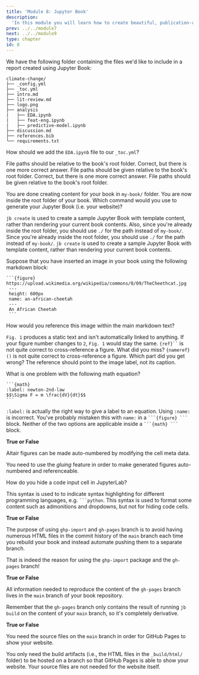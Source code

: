 ```yaml
---
title: 'Module 8: Jupyter Book'
description:
  'In this module you will learn how to create beautiful, publication-ready books and websites using Jupyter Book.' 
prev: ../../module7
next: ../../module9
type: chapter
id: 8
---
```


<exercise id="0" title="Module learning outcomes" type="slides,video">
<slides source="module8/module8_00" shot="22" start="0:00" end="00:37"></slides>
</exercise>
<!-- ------------------------------------ -->
<exercise id="1" title="Create your first Jupyter Book" type="slides,video">
<slides source="module8/module8_02" shot="23" start="0:00" end="10:58"></slides>
</exercise>
<!-- ------------------------------------ -->
<exercise id='2' title="✍️ Practice: Today a reader, tomorrow a leader">

We have the following folder containing the files we'd like to include in a report created using Jupyter Book:

```
climate-change/
├── _config.yml
├── _toc.yml
├── intro.md
├── lit-review.md
├── logo.png
├── analysis
|   ├── EDA.ipynb
|   ├── feat-eng.ipynb
|   ├── predictive-model.ipynb
├── discussion.md
├── references.bib
└── requirements.txt
```

How should we add the `EDA.ipynb` file to our `_toc.yml`?

<choice id="1">

<opt text="<code>- file: EDA.ipynb</code>">
File paths should be relative to the book's root folder.
</opt>

<opt text="<code>- file: analysis/EDA.ipynb</code>">
Correct, but there is one more correct answer.
</opt>

<opt text="<code>- file: EDA</code>">
File paths should be given relative to the book's root folder.
</opt>

<opt text="<code>- file: analysis/EDA</code>">
Correct, but there is one more correct answer.
</opt>

<opt text="Both the first and third options are correct">
File paths should be given relative to the book's root folder.
</opt>

<opt text="Both the second and fourth options are correct" correct='true'>
</opt>

</choice>

You are done creating content for your book in `my-book/` folder. You are now inside the root folder of your book. Which command would you use to generate your Jupyter Book (i.e. your website)?

<choice id="2">

<opt text="<code>jb create my-book/</code>">
<code>jb create</code> is used to create a sample Jupyter Book with template content, rather than rendering your current book contents. Also, since you're already inside the root folder, you should use <code>./</code> for the path instead of <code>my-book/</code>.
</opt>

<opt text="<code>jb build ./</code>"  correct="true">
</opt>

<opt text="<code>jb build my-book/</code>">
Since you're already inside the root folder, you should use <code>./</code> for the path instead of <code>my-book/</code>.
</opt>

<opt text="<code>jb create ./</code>"  correct="true">
<code>jb create</code> is used to create a sample Jupyter Book with template content, rather than rendering your current book contents.
</opt>

</choice>

</exercise>
<!-- ------------------------------------ -->
<exercise id="3" title="Add your own content: Essentials" type="slides,video">
<slides source="module8/module8_03" shot="23" start="11:01" end="16:12"></slides>
</exercise>
<!-- ------------------------------------ -->
<exercise id='4' title="✍️ Practice: Becoming an author">

Suppose that you have inserted an image in your book using the following markdown block:

~~~
```{figure} https://upload.wikimedia.org/wikipedia/commons/0/09/TheCheethcat.jpg
 ---
 height: 600px
 name: an-african-cheetah
 ---
 An African Cheetah
 ```
~~~

How would you reference this image within the main markdown text?

<choice id="1">

<opt text="<code>Fig. 1 shows the image of an African Cheetah.</code>">
<code>Fig. 1</code> produces a static text and isn't automatically linked to anything. If your figure number changes to <code>2</code>, <code>Fig. 1</code> would stay the same.
</opt>

<opt text="<code>{ref}`an-african-cheetah` shows the image of an African Cheetah.</code>">
<code>{ref}``</code> is not quite correct to cross-reference a figure. What did you miss?
</opt>

<opt text="<code>{nameref}`an-african-cheetah` shows the image of an African Cheetah.</code>" correct="true">
</opt>

<opt text="<code>{nameref}(an-african-cheetah) shows the image of an African Cheetah.</code>">
<code>{nameref}()</code> is not quite correct to cross-reference a figure. Which part did you get wrong?
</opt>

<opt text="<code>{nameref}`An African Cheetah` shows the image of an African Cheetah.</code>">
The reference should point to the image label, not its caption.
</opt>

</choice>

What is one problem with the following math equation?

~~~
```{math}
:label: newton-2nd-law
$$\Sigma F = m \frac{dV}{dt}$$
```
~~~

<choice id="2">

<opt text="<code>$$ $$</code> should not be used inside a <code>```{math} ```</code> block" correct="true">
</opt>

<opt text="<code>:label:</code> should be changed to <code>label:</code>">
<code>:label:</code> is actually the right way to give a label to an equation.
</opt>

<opt text="<code>:label:</code> should be replaced by <code>:name:</code>">
Using <code>:name:</code> is incorrect. You've probably mistaken this with <code>name:</code> in a <code>```{figure} ```</code> block.
</opt>

<opt text="<code>$$ $$</code> should be replaced with <code>$ $</code>">
Neither of the two options are applicable inside a <code>```{math} ```</code> block.
</opt>

</choice>

</exercise>
<!-- ------------------------------------ -->
<exercise id="5" title="Add your own content: Advanced features" type="slides,video">
<slides source="module8/module8_04" shot="23" start="16:15" end="24:35"></slides>
</exercise>
<!-- ------------------------------------ -->
<exercise id='6' title="✍️ Practice: Do it like a professional">

**True or False**

Altair figures can be made auto-numbered by modifying the cell meta data.

<choice id="1">

<opt text="True">
You need to use the <i>gluing</i> feature in order to make generated figures auto-numbered and referenceable.
</opt>

<opt text="False" correct="true">
</opt>

</choice>

How do you hide a code input cell in JupyterLab?

<choice id="2">

<opt text="You use a code block starting with <code>```hide-input</code>.">
This syntax is used to to indicate syntax highlighting for different programming languages, e.g. <code>```python</code>.
</opt>

<opt text="You use a code block starting with <code>```{hide-input}</code>.">
This syntax is used to format some content such as admonitions and dropdowns, but not for hiding code cells.
</opt>

<opt text="You add a cell tag called <code>hide-input</code> via the JupyterLab interface." correct="true">
</opt>

</choice>

</exercise>
<!-- ------------------------------------ -->
<exercise id="7" title="Publish your book online" type="slides,video">
<slides source="module8/module8_05" shot="23" start="24:37" end="30:55"></slides>
</exercise>
<!-- ------------------------------------ -->
<exercise id='8' title="✍️ Practice: Publication ready!">

**True or False**

The purpose of using `ghp-import` and `gh-pages` branch is to avoid having numerous HTML files in the commit history of the `main` branch each time you rebuild your book and instead automate pushing them to a separate branch.

<choice id="1">

<opt text="True" correct="true">
</opt>

<opt text="False">
That is indeed the reason for using the <code>ghp-import</code> package and the <code>gh-pages</code> branch!
</opt>

</choice>

**True or False**

All information needed to reproduce the content of the `gh-pages` branch lives in the `main` branch of your book repository.

<choice id="2">

<opt text="True" correct="true">
</opt>

<opt text="False">
Remember that the <code>gh-pages</code> branch only contains the result of running <code>jb build</code> on the content of your <code>main</code> branch, so it's completely derivative.
</opt>

</choice>

**True or False**

You need the source files on the `main` branch in order for GitHub Pages to show your website.

<choice id="3">

<opt text="True">
You only need the build artifacts (i.e., the HTML files in the <code>_build/html/</code> folder) to be hosted on a branch so that GitHub Pages is able to show your website. Your source files are not needed for the website itself.
</opt>

<opt text="False" correct="true">
</opt>

</choice>

</exercise>
<!-- ------------------------------------ -->
<exercise id="9" title="What Did We Learn?" type="slides,video">
<slides source="module8/module8_end" shot="24" start="0:00" end="00:29"></slides>
</exercise>
<!-- ------------------------------------ -->
